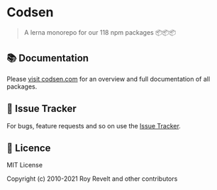 # Codsen

> A lerna monorepo for our 118 npm packages 📦📦📦

## 📚 Documentation

Please [visit codsen.com](https://codsen.com/os/) for an overview and full documentation of all packages.

## 🐛 Issue Tracker

For bugs, feature requests and so on use the [Issue Tracker](https://github.com/codsen/codsen/issues/new/choose).

## 💼 Licence

MIT License

Copyright (c) 2010-2021 Roy Revelt and other contributors
